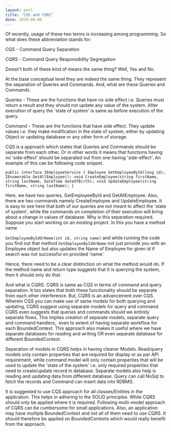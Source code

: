 ```yaml
---
layout: post
title: "CQS and CQRS"
date: 2019-04-06
---
```


Of recently, usage of these two terms is increasing among programming. So what does these abbreviation stands for: 

CQS - Command Query Separation 

CQRS - Command Query Responsibility Segregation 

Doesn't both of these kind of means the same thing? Well, Yes and No.

At the base conceptual level they are indeed the same thing. They represent the separation of Queries and Commands. And, what are these Queries and Commands. 

Queries - These are the functions that have no side effect i.e. Queries must return a result and they should not update any value of the system. After execution of query the 'state of system' is same as before execution of the query.  

Command - These are the functions that have side effect. They update values i.e. they make modification in the state of system, either by updating Object or updating database or any other form of storage.  

CQS is a approach which states that Queries and Commands should be separate from each other. Or in other words it means that functions having no 'side-effect' should be separated out from one having 'side-effect'. An example of this can be following code snippet.

`public interface IEmployeeService
{
    Employee GetEmployeeById(long id);
    IEnumerable GetAllEmployee();
    void CreateEmployee(string firstName, string lastName, DateTime dateOfBirth);
    void UpdateEmployee(string firstName, string lastName);
}`

Here, we have two queries, GetEmployeeById and GetAllEmployee. Also, there are two commands namely CreateEmployee and UpdateEmployee. It is easy to see here that both of our queries are not meant to affect the 'state of system', while the commands on completion of their execution will bring about a change in values of database. Why is this separation required. Suppose you start working on an existing project. In this you have a method name

`GetEmployeeByIdOrName(int id, string name)` and while running the code you find out that method `GetEmployeeByIdOrName` not just provide you with an Employee object but also updates the Name of Employee for given id if search was not successful on provided 'name'.

Hence, there need to be a clear distinction on what the method would do. If the method name and return type suggests that it is querying the system, then it should only do that. 

And what is CQRS. CQRS is same as CQS in terms of command and query separation. It too states that both these functionality should be separate from each other interference. But, CQRS is an advancement over CQS. Wherein CQS you can make use of same models for both querying and updating, CQRS suggest using separate models for query and command. CQRS even suggests that queries and commands should we entirely separate flows. This implies creation of separate models, separate query and command handlers,  even to extent of having separate workflow for each BoundedContext. This approach also makes it useful where we have separate databases for reading and writing OR even separate database for different BoundedContext. 

Separation of models in CQRS helps in having cleaner Models. Read/query models only contain properties that are required for display or as per API requirement, while command model will only contain properties that will be used to update the 'state of the system' i.e. only required properties that need to create/update record in database. Separate models also help is reading and updating data from different database. Query can call NoSql to fetch the records and Command can insert data into RDBMS. 

It is suggested to use CQS approach for all classes/Entities in the application. This helps in adhering to the SOLID principles. While CQRS should only be applied where it is required. Following multi-model approach of CQRS can be cumbersome for small applications. Also, an application may have multiple BoundedContext and not all of them need to use CQRS. It should therefore be applied on BoundedContexts which would really benefit from the approach.